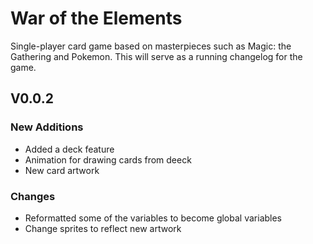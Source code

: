 # War of the Elements

Single-player card game based on masterpieces such as Magic: the Gathering and Pokemon. This will serve as a running changelog for the game.

## V0.0.2

### New Additions

* Added a deck feature
* Animation for drawing cards from deeck
* New card artwork

### Changes
* Reformatted some of the variables to become global variables
* Change sprites to reflect new artwork